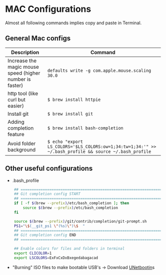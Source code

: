 # MAC Configurations
Almost all following commands implies copy and paste in Terminal.

## General Mac configs 
| Description                                              | Command                                          |
| -------------------------------------------------------- | ------------------------------------------------ |
| Increase the magic mouse speed (higher number is faster) | `defaults write -g com.apple.mouse.scaling 30.0` |
| http tool (like curl but easier)                         | `$ brew install httpie`                            |
| Install git                                              | `$ brew install git`                                 |
| Adding completion feature                                | `$ brew install bash-completion`                     |
Avoid folder background| `$ echo "export LS_COLORS='$LS_COLORS:ow=1;34:tw=1;34:'" >> ~/.bash_profile && source ~/.bash_profile`

## Other useful configurations 
- .bash_profile
```bash
    ## ====================================================================
    ## Git completion config START            
    ## ====================================================================
    if [ -f $(brew --prefix)/etc/bash_completion ]; then
        source $(brew --prefix)/etc/bash_completion
    fi

    source $(brew --prefix)/git/contrib/completion/git-prompt.sh
    PS1="\$(__git_ps1 \"(%s)\")\$  "
    ## ====================================================================
    ## Git completion config END  
    ## ====================================================================

    ## Enable colors for files and folders in terminal
    export CLICOLOR=1
    export LSCOLORS=ExFxCxDxBxegedabagacad
```
- "Burning" ISO files to make bootable USB's  -> Download [UNetbootin](https://unetbootin.github.io)s